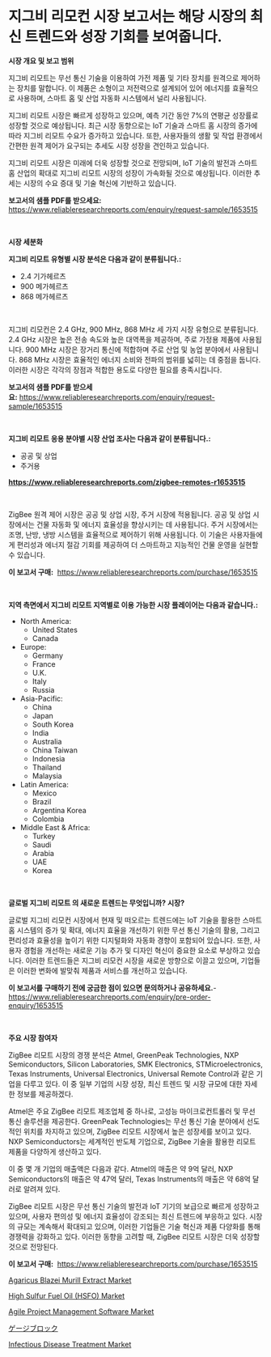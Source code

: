 <p><h1>지그비 리모컨 시장 보고서는 해당 시장의 최신 트렌드와 성장 기회를 보여줍니다.</h1></p><p><strong>시장 개요 및 보고 범위</strong></p>
<p><p>지그비 리모트는 무선 통신 기술을 이용하여 가전 제품 및 기타 장치를 원격으로 제어하는 장치를 말합니다. 이 제품은 소형이고 저전력으로 설계되어 있어 에너지를 효율적으로 사용하며, 스마트 홈 및 산업 자동화 시스템에서 널리 사용됩니다.</p><p>지그비 리모트 시장은 빠르게 성장하고 있으며, 예측 기간 동안 7%의 연평균 성장률로 성장할 것으로 예상됩니다. 최근 시장 동향으로는 IoT 기술과 스마트 홈 시장의 증가에 따라 지그비 리모트 수요가 증가하고 있습니다. 또한, 사용자들의 생활 및 작업 환경에서 간편한 원격 제어가 요구되는 추세도 시장 성장을 견인하고 있습니다.</p><p>지그비 리모트 시장은 미래에 더욱 성장할 것으로 전망되며, IoT 기술의 발전과 스마트 홈 산업의 확대로 지그비 리모트 시장의 성장이 가속화될 것으로 예상됩니다. 이러한 추세는 시장의 수요 증대 및 기술 혁신에 기반하고 있습니다.</p></p>
<p><strong>보고서의 샘플 PDF를 받으세요:</strong> <a href="https://www.reliableresearchreports.com/enquiry/request-sample/1653515">https://www.reliableresearchreports.com/enquiry/request-sample/1653515</a></p>
<p>&nbsp;</p>
<p><strong>시장 세분화</strong></p>
<p><strong>지그비 리모트 유형별 시장 분석은 다음과 같이 분류됩니다.:</strong></p>
<p><ul><li>2.4 기가헤르츠</li><li>900 메가헤르츠</li><li>868 메가헤르츠</li></ul></p>
<p>&nbsp;</p>
<p><p>지그비 리모컨은 2.4 GHz, 900 MHz, 868 MHz 세 가지 시장 유형으로 분류됩니다. 2.4 GHz 시장은 높은 전송 속도와 높은 대역폭을 제공하며, 주로 가정용 제품에 사용됩니다. 900 MHz 시장은 장거리 통신에 적합하며 주로 산업 및 농업 분야에서 사용됩니다. 868 MHz 시장은 효율적인 에너지 소비와 전파의 범위를 넓히는 데 중점을 둡니다. 이러한 시장은 각각의 장점과 적합한 용도로 다양한 필요를 충족시킵니다.</p></p>
<p><strong>보고서의 샘플 PDF를 받으세요:</strong>&nbsp;<a href="https://www.reliableresearchreports.com/enquiry/request-sample/1653515">https://www.reliableresearchreports.com/enquiry/request-sample/1653515</a></p>
<p>&nbsp;</p>
<p><strong> 지그비 리모트 응용 분야별 시장 산업 조사는 다음과 같이 분류됩니다.:</strong></p>
<p><ul><li>공공 및 상업</li><li>주거용</li></ul></p>
<p><strong><a href="https://www.reliableresearchreports.com/zigbee-remotes-r1653515">https://www.reliableresearchreports.com/zigbee-remotes-r1653515</a></strong></p>
<p>&nbsp;</p>
<p><p>ZigBee 원격 제어 시장은 공공 및 상업 시장, 주거 시장에 적용됩니다. 공공 및 상업 시장에서는 건물 자동화 및 에너지 효율성을 향상시키는 데 사용됩니다. 주거 시장에서는 조명, 난방, 냉방 시스템을 효율적으로 제어하기 위해 사용됩니다. 이 기술은 사용자들에게 편리성과 에너지 절감 기회를 제공하여 더 스마트하고 지능적인 건물 운영을 실현할 수 있습니다.</p></p>
<p><strong>이 보고서 구매:</strong>&nbsp; <a href="https://www.reliableresearchreports.com/purchase/1653515">https://www.reliableresearchreports.com/purchase/1653515</a></p>
<p>&nbsp;</p>
<p><strong>지역 측면에서 지그비 리모트 지역별로 이용 가능한 시장 플레이어는 다음과 같습니다.:</strong></p>
<p><ul>
    <li>
        North America:
        <ul>
            <li>United States</li>
            <li>Canada</li>
        </ul>
    </li>
    <li>
        Europe:
        <ul>
            <li>Germany</li>
            <li>France</li>
            <li>U.K.</li>
            <li>Italy</li>
            <li>Russia</li>
        </ul>
    </li>
    <li>
        Asia-Pacific:
        <ul>
            <li>China</li>
            <li>Japan</li>
            <li>South Korea</li>
            <li>India</li>
            <li>Australia</li>
            <li>China Taiwan</li>
            <li>Indonesia</li>
            <li>Thailand</li>
            <li>Malaysia</li>
        </ul>
    </li>
    <li>
        Latin America:
        <ul>
            <li>Mexico</li>
            <li>Brazil</li>
            <li>Argentina Korea</li>
            <li>Colombia</li>
        </ul>
    </li>
    <li>
        Middle East & Africa:
        <ul>
            <li>Turkey</li>
            <li>Saudi</li>
            <li>Arabia</li>
            <li>UAE</li>
            <li>Korea</li>
        </ul>
    </li>
    </ul></p>
<p>&nbsp;</p>
<p><strong>글로벌 지그비 리모트 의 새로운 트렌드는 무엇입니까? 시장?</strong></p>
<p><p>글로벌 지그비 리모컨 시장에서 현재 및 떠오르는 트렌드에는 IoT 기술을 활용한 스마트 홈 시스템의 증가 및 확대, 에너지 효율을 개선하기 위한 무선 통신 기술의 활용, 그리고 편리성과 효율성을 높이기 위한 디지털화와 자동화 경향이 포함되어 있습니다. 또한, 사용자 경험을 개선하는 새로운 기능 추가 및 디자인 혁신이 중요한 요소로 부상하고 있습니다. 이러한 트렌드들은 지그비 리모컨 시장을 새로운 방향으로 이끌고 있으며, 기업들은 이러한 변화에 발맞춰 제품과 서비스를 개선하고 있습니다.</p></p>
<p><strong>이 보고서를 구매하기 전에 궁금한 점이 있으면 문의하거나 공유하세요.</strong>- <a href="https://www.reliableresearchreports.com/enquiry/pre-order-enquiry/1653515">https://www.reliableresearchreports.com/enquiry/pre-order-enquiry/1653515</a></p>
<p>&nbsp;</p>
<p><strong>주요 시장 참여자</strong></p>
<p><p>ZigBee 리모트 시장의 경쟁 분석은 Atmel, GreenPeak Technologies, NXP Semiconductors, Silicon Laboratories, SMK Electronics, STMicroelectronics, Texas Instruments, Universal Electronics, Universal Remote Control과 같은 기업을 다루고 있다. 이 중 일부 기업의 시장 성장, 최신 트렌드 및 시장 규모에 대한 자세한 정보를 제공하겠다.</p><p>Atmel은 주요 ZigBee 리모트 제조업체 중 하나로, 고성능 마이크로컨트롤러 및 무선 통신 솔루션을 제공한다. GreenPeak Technologies는 무선 통신 기술 분야에서 선도적인 위치를 차지하고 있으며, ZigBee 리모트 시장에서 높은 성장세를 보이고 있다. NXP Semiconductors는 세계적인 반도체 기업으로, ZigBee 기술을 활용한 리모트 제품을 다양하게 생산하고 있다.</p><p>이 중 몇 개 기업의 매출액은 다음과 같다. Atmel의 매출은 약 9억 달러, NXP Semiconductors의 매출은 약 47억 달러, Texas Instruments의 매출은 약 68억 달러로 알려져 있다.</p><p>ZigBee 리모트 시장은 무선 통신 기술의 발전과 IoT 기기의 보급으로 빠르게 성장하고 있으며, 사용자 편의성 및 에너지 효율성이 강조되는 최신 트렌드에 부응하고 있다. 시장의 규모는 계속해서 확대되고 있으며, 이러한 기업들은 기술 혁신과 제품 다양화를 통해 경쟁력을 강화하고 있다. 이러한 동향을 고려할 때, ZigBee 리모트 시장은 더욱 성장할 것으로 전망된다.</p></p>
<p><strong>이 보고서 구매:</strong>&nbsp;&nbsp;<a href="https://www.reliableresearchreports.com/purchase/1653515">https://www.reliableresearchreports.com/purchase/1653515</a></p>
<p><p><a href="https://issuu.com/reportprime-2/docs/agaricus-blazei-murill-extract-market-size-2030.pp">Agaricus Blazei Murill Extract Market</a></p><p><a href="https://github.com/markusgodoy/Market-Research-Report-List-3/blob/main/high-sulfur-fuel-oil-hsfo-market.md">High Sulfur Fuel Oil (HSFO) Market</a></p><p><a href="https://www.linkedin.com/pulse/agile-project-management-software-market-size-reveals-lugpc">Agile Project Management Software Market</a></p><p><a href="https://github.com/AaronVargas43/Market-Research-Report-List-1/blob/main/645178365342.md">ゲージブロック</a></p><p><a href="https://www.linkedin.com/pulse/infectious-disease-treatmentnbspmarket-focuses-market-share-7cfpe?trackingId=RWdYG67ri5yjfH1WFSilBA%3D%3D">Infectious Disease Treatment Market</a></p></p>